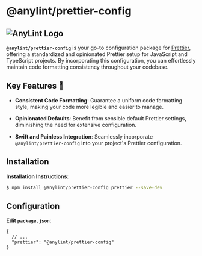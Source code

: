 # @anylint/prettier-config

## ![AnyLint Logo](https://res.cloudinary.com/da0ggymug/image/upload/v1695653317/logo_full.25.svg)

**`@anylint/prettier-config`** is your go-to configuration package for [Prettier](https://prettier.io/), offering a standardized and opinionated Prettier setup for JavaScript and TypeScript projects. By incorporating this configuration, you can effortlessly maintain code formatting consistency throughout your codebase.

## Key Features 🚀

- **Consistent Code Formatting**: Guarantee a uniform code formatting style, making your code more legible and easier to manage.

- **Opinionated Defaults**: Benefit from sensible default Prettier settings, diminishing the need for extensive configuration.

- **Swift and Painless Integration**: Seamlessly incorporate `@anylint/prettier-config` into your project's Prettier configuration.

## Installation

**Installation Instructions**:

```bash
$ npm install @anylint/prettier-config prettier --save-dev
```

## Configuration

**Edit `package.json`**:

```jsonc
{
  // ...
  "prettier": "@anylint/prettier-config"
}
```
